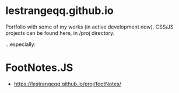 # lestrangeqq.github.io
Portfolio with some of my works (in active development now). CSS/JS projects can be found here, in /proj directory.

...especially:

# FootNotes.JS
* https://lestrangeqq.github.io/proj/footNotes/
